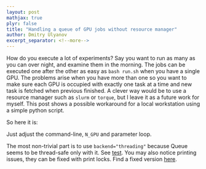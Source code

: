 ```yaml
---
layout: post
mathjax: true
plyr: false
title: "Handling a queue of GPU jobs without resource manager"
author: Dmitry Ulyanov
excerpt_separator: <!--more-->
---
```


<!-- Sometimes you need to run a lot of experiments with different parameters. While a clever way would be to use some tools for logging and executing experiments, I happened not to use them. Actually I do logging manually since I would like to think that I could do a better job in hyperparameters tuning than any toolbox. This is not true in general, but in a presence of time constraints -- yes. A typical experiment can last from several hours to several days, and it is important to shut it down   early as possible if it goes wrong. Of course I carefully log cmd-lines, and conclusions after.  -->

How do you execute a lot of experiments? Say you want to run as many as you can over night, and examine them in the morning. The jobs can be executed one after the other as easy as `bash run.sh` when you have a single GPU. The problems arise when you have more than one so you want to make sure each GPU is occupied with exactly one task at a time and new task is fetched when previous finished. A clever way would be to use a resource manager such as `slurm` or `torque`, but I leave it as a future work for myself. This post shows a possible workaround for a local workstation using a simple python script.
<!--more-->

So here it is:

<script src="https://gist.github.com/DmitryUlyanov/1a2e8882c664f235459b7aa25269ac86.js"></script>

Just adjust the command-line, `N_GPU` and parameter loop.

The most non-trivial part is to use `backend="threading"` because Queue seems to be thread-safe only with it. See [test](https://gist.github.com/DmitryUlyanov/b2040ab673c0ec9186eac9a0b336d9ea). You may also notice printing issues, they can be fixed with print locks. Find a fixed version [here](https://gist.github.com/DmitryUlyanov/a5c37f08dcf0e242a50bf390c176daae).
